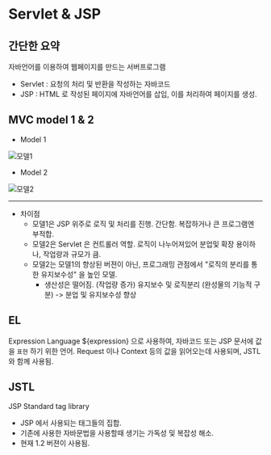# Servlet & JSP

## 간단한 요약
  자바언어를 이용하여 웹페이지를 만드는 서버프로그램

- Servlet : 요청의 처리 및 반환을 작성하는 자바코드
- JSP : HTML 로 작성된 페이지에 자바언어를 삽입, 이를 처리하여 페이지를 생성.

## MVC model 1 & 2

- Model 1

![모델1](https://upload.wikimedia.org/wikipedia/commons/thumb/f/ff/Model_1.png/390px-Model_1.png)

- Model 2

![모델2](https://upload.wikimedia.org/wikipedia/commons/thumb/7/72/JSP_Model_2.svg/220px-JSP_Model_2.svg.png)

-----

- 차이점
  - 모델1은 JSP 위주로 로직 및 처리를 진행. 간단함. 복잡하거나 큰 프로그램엔 부적합.
  - 모델2은 Servlet 은 컨트롤러 역할. 로직이 나누어져있어 분업및 확장 용이하나, 작업량과 규모가 큼.
  - 모델2는 모델1의 향상된 버젼이 아닌, 프로그래밍 관점에서 "로직의 분리를 통한 유지보수성" 을 높인 모델.
    - 생산성은 떨어짐. (작업량 증가) 유지보수 및 로직분리 (완성물의 기능적 구분) -> 분업 및 유지보수성 향상
      

## EL
  Expression Language
  ${expression} 으로 사용하여, 자바코드 또는 JSP 문서에 값을 `표현` 하기 위한 언어.
  Request 이나 Context 등의 값을 읽어오는데 사용되며, JSTL 와 함께 사용됨.

## JSTL
  JSP Standard tag library

- JSP 에서 사용되는 태그들의 집합.
- 기존에 사용한 자바문법을 사용할때 생기는 가독성 및 복잡성 해소.
- 현재 1.2 버젼이 사용됨.
